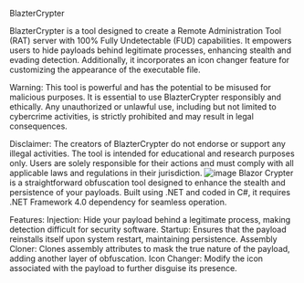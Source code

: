 
BlazterCrypter

BlazterCrypter is a tool designed to create a Remote Administration Tool (RAT) server with 100% Fully Undetectable (FUD) capabilities. It empowers users to hide payloads behind legitimate processes, enhancing stealth and evading detection. Additionally, it incorporates an icon changer feature for customizing the appearance of the executable file.

Warning:
This tool is powerful and has the potential to be misused for malicious purposes. It is essential to use BlazterCrypter responsibly and ethically. Any unauthorized or unlawful use, including but not limited to cybercrime activities, is strictly prohibited and may result in legal consequences.

Disclaimer:
The creators of BlazterCrypter do not endorse or support any illegal activities. The tool is intended for educational and research purposes only. Users are solely responsible for their actions and must comply with all applicable laws and regulations in their jurisdiction.
![image](https://github.com/CrypterFUD100/BlazterCrypter/assets/64618900/44efb32a-4dad-400b-bf7e-d963ba8262ad)
Blazor Crypter is a straightforward obfuscation tool designed to enhance the stealth and persistence of your payloads. Built using .NET and coded in C#, it requires .NET Framework 4.0 dependency for seamless operation.

Features:
Injection:
Hide your payload behind a legitimate process, making detection difficult for security software.
Startup:
Ensures that the payload reinstalls itself upon system restart, maintaining persistence.
Assembly Cloner:
Clones assembly attributes to mask the true nature of the payload, adding another layer of obfuscation.
Icon Changer:
Modify the icon associated with the payload to further disguise its presence.
